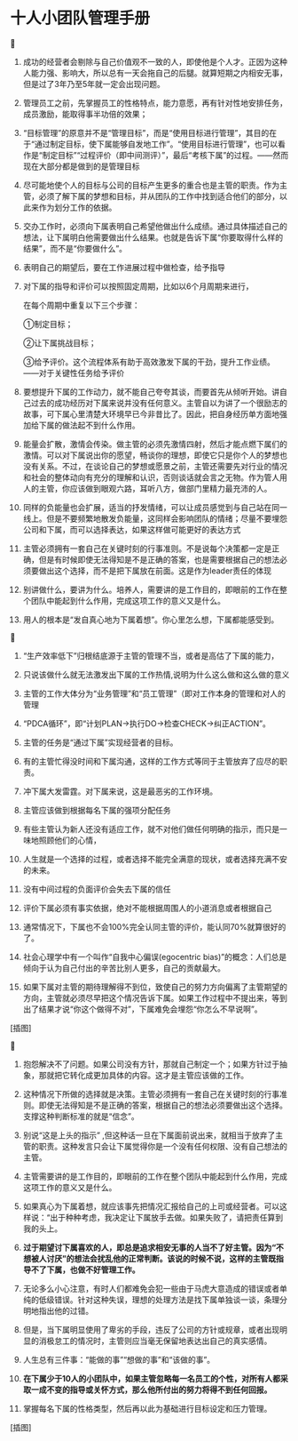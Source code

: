 # 十人小团队管理手册

🐥

1. 成功的经营者会剔除与自己价值观不一致的人，即使他是个人才。正因为这种人能力强、影响大，所以总有一天会拖自己的后腿。就算短期之内相安无事，但是过了3年乃至5年就一定会出现问题。

2. 管理员工之前，先掌握员工的性格特点，能力意愿，再有针对性地安排任务，成员激励，能取得事半功倍的效果；

3. “目标管理”的原意并不是“管理目标”，而是“使用目标进行管理”，其目的在于“通过制定目标，使下属能够自发地工作”。“使用目标进行管理”，也可以看作是“制定目标”“过程评价（即中间测评）”，最后“考核下属”的过程。——然而现在大部分都是做到的是管理目标

4. 尽可能地使个人的目标与公司的目标产生更多的重合也是主管的职责。作为主管，必须了解下属的梦想和目标，并从团队的工作中找到适合他们的部分，以此来作为划分工作的依据。

5. 交办工作时，必须向下属表明自己希望他做出什么成绩。通过具体描述自己的想法，让下属明白他需要做出什么结果。也就是告诉下属“你要取得什么样的结果”，而不是“你要做什么”。

6. 表明自己的期望后，要在工作进展过程中做检查，给予指导

7. 对下属的指导和评价可以按照固定周期，比如以6个月周期来进行，

   在每个周期中重复以下三个步骤：

   ①制定目标；

   ②让下属挑战目标；

   ③给予评价。这个流程体系有助于高效激发下属的干劲，提升工作业绩。——对于关键性任务给予评价

8. 要想提升下属的工作动力，就不能自己夸夸其谈，而要首先从倾听开始。讲自己过去的成功经历对下属来说并没有任何意义。主管自以为讲了一个很励志的故事，可下属心里清楚大环境早已今非昔比了。因此，把自身经历单方面地强加给下属的做法起不到什么作用。

9. 能量会扩散，激情会传染。做主管的必须先激情四射，然后才能点燃下属们的激情。可以对下属说出你的愿望，畅谈你的理想，即使它只是你个人的梦想也没有关系。不过，在谈论自己的梦想或愿景之前，主管还需要先对行业的情况和社会的整体动向有充分的理解和认识，否则谈话就会言之无物。作为管人用人的主管，你应该做到眼观六路，耳听八方，做部门里精力最充沛的人。

10. 同样的负能量也会扩展，适当的抒发情绪，可以让成员感觉到与自己站在同一线上。但是不要频繁地散发负能量，这同样会影响团队的情绪；尽量不要埋怨公司和下属，而可以选择表达，如果这样做可能更好的表达方式

11. 主管必须拥有一套自己在关键时刻的行事准则。不是说每个决策都一定是正确，但是有时候即使无法得知是不是正确的答案，也是需要根据自己的想法必须要做出这个选择，而不是把下属放在前面。这是作为leader责任的体现

12. 别讲做什么，要讲为什么。培养人，需要讲的是工作目的，即眼前的工作在整个团队中能起到什么作用，完成这项工作的意义又是什么。

13. 用人的根本是“发自真心地为下属着想”。你心里怎么想，下属都能感受到。

 🦊

1. “生产效率低下”归根结底源于主管的管理不当，或者是高估了下属的能力，

2. 只说该做什么就无法激发出下属的工作热情,说明为什么这么做和这么做的意义

3. 主管的工作大体分为“业务管理”和“员工管理”（即对工作本身的管理和对人的管理
4. “PDCA循环”，即“计划PLAN→执行DO→检查CHECK→纠正ACTION”。

5. 主管的任务是“通过下属”实现经营者的目标。 

6. 有的主管忙得没时间和下属沟通，这样的工作方式等同于主管放弃了应尽的职责。

7. 冲下属大发雷霆。对下属来说，这是最恶劣的工作环境。

8. 主管应该做到根据每名下属的强项分配任务
9. 有些主管认为新人还没有适应工作，就不对他们做任何明确的指示，而只是一味地照顾他们的心情，

10. 人生就是一个选择的过程，或者选择不能完全满意的现状，或者选择充满不安的未来。

11.  没有中间过程的负面评价会失去下属的信任 

12. 评价下属必须有事实依据，绝对不能根据周围人的小道消息或者根据自己 

13. 通常情况下，下属也不会100%完全认同主管的评价，能认同70%就算很好的了。

14. 社会心理学中有一个叫作“自我中心偏误(egocentric bias)”的概念：人们总是倾向于认为自己付出的辛苦比别人更多，自己的贡献最大。

15. 如果下属对主管的期待理解得不到位，致使自己的努力方向偏离了主管期望的方向，主管就必须尽早把这个情况告诉下属。如果工作过程中不提出来，等到出了结果才说“你这个做得不对”，下属难免会埋怨“你怎么不早说啊”。

  

[插图]

  🐌

1. 抱怨解决不了问题。如果公司没有方针，那就自己制定一个；如果方针过于抽象，那就把它转化成更加具体的内容。这才是主管应该做的工作。 

2. 这种情况下所做的选择就是决策。主管必须拥有一套自己在关键时刻的行事准则。即使无法得知是不是正确的答案，根据自己的想法必须要做出这个选择。支撑这种判断标准的就是“信念”。

3. 别说“这是上头的指示” ,但这种话一旦在下属面前说出来，就相当于放弃了主管的职责。这种发言只会让下属觉得你是一个没有任何权限、没有自己想法的主管。

4. 主管需要讲的是工作目的，即眼前的工作在整个团队中能起到什么作用，完成这项工作的意义又是什么。

5. 如果真心为下属着想，就应该事先把情况汇报给自己的上司或经营者。可以这样说：“出于种种考虑，我决定让下属放手去做。如果失败了，请把责任算到我的头上。

6. **过于期望讨下属喜欢的人，即总是追求相安无事的人当不了好主管。因为“不想被人讨厌”的想法会扰乱他的正常判断。该说的时候不说，这样的主管既指导不了下属，也做不好管理工作。** 

7. 无论多么小心注意，有时人们都难免会犯一些由于马虎大意造成的错误或者单纯的低级错误。针对这种失误，理想的处理方法是找下属单独谈一谈，条理分明地指出他的过错。

8. 但是，当下属明显使用了卑劣的手段，违反了公司的方针或规章，或者出现明显的消极怠工的情况时，主管则应当毫无保留地表达出自己的真实感情。

9. 人生总有三件事：“能做的事”“想做的事”和“该做的事”。

10. **在下属少于10人的小团队中，如果主管忽略每一名员工的个性，对所有人都采取一成不变的指导或关怀方式，那么他所付出的努力将得不到任何回报。**

11. 掌握每名下属的性格类型，然后再以此为基础进行目标设定和压力管理。

[插图]

 



 



